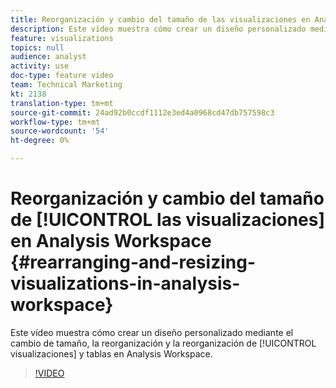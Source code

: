```yaml
---
title: Reorganización y cambio del tamaño de las visualizaciones en Analysis Workspace
description: Este vídeo muestra cómo crear un diseño personalizado mediante el cambio de tamaño, la reorganización y la reorganización de visualizaciones y tablas en Analysis Workspace.
feature: visualizations
topics: null
audience: analyst
activity: use
doc-type: feature video
team: Technical Marketing
kt: 2138
translation-type: tm+mt
source-git-commit: 24ad92b0ccdf1112e3ed4a0968cd47db757598c3
workflow-type: tm+mt
source-wordcount: '54'
ht-degree: 0%

---
```



# Reorganización y cambio del tamaño de [!UICONTROL las visualizaciones] en Analysis Workspace {#rearranging-and-resizing-visualizations-in-analysis-workspace}

Este vídeo muestra cómo crear un diseño personalizado mediante el cambio de tamaño, la reorganización y la reorganización de [!UICONTROL visualizaciones] y tablas en Analysis Workspace.

>[!VIDEO](https://video.tv.adobe.com/v/24707/?quality=12)
